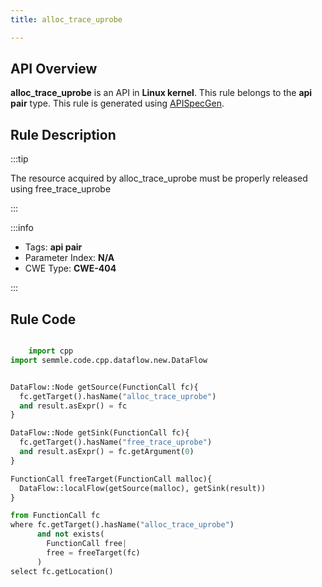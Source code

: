```yaml
---
title: alloc_trace_uprobe

---
```



## API Overview
**alloc_trace_uprobe** is an API in **Linux kernel**. This rule belongs to the **api pair** type. This rule is generated using [APISpecGen](../../tools/APISpecGen).
## Rule Description

:::tip

The resource acquired by alloc_trace_uprobe must be properly released using free_trace_uprobe

:::

:::info

- Tags: **api pair**
- Parameter Index: **N/A**
- CWE Type: **CWE-404**

:::

## Rule Code
```python

    import cpp
import semmle.code.cpp.dataflow.new.DataFlow


DataFlow::Node getSource(FunctionCall fc){
  fc.getTarget().hasName("alloc_trace_uprobe")
  and result.asExpr() = fc
}

DataFlow::Node getSink(FunctionCall fc){
  fc.getTarget().hasName("free_trace_uprobe")
  and result.asExpr() = fc.getArgument(0)
}

FunctionCall freeTarget(FunctionCall malloc){
  DataFlow::localFlow(getSource(malloc), getSink(result))
}

from FunctionCall fc
where fc.getTarget().hasName("alloc_trace_uprobe")
      and not exists(
        FunctionCall free| 
        free = freeTarget(fc)
      )
select fc.getLocation()

    
```